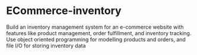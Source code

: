 # ECommerce-inventory
Build an inventory management system for an e-commerce website with features like product management, order fulfillment, and inventory tracking. Use object oriented programming for modelling products and orders, and file I/O for storing inventory data

